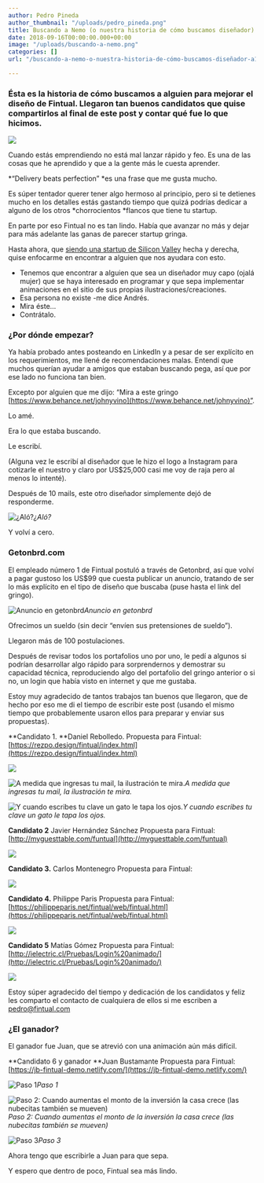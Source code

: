```yaml
---
author: Pedro Pineda
author_thumbnail: "/uploads/pedro_pineda.png"
title: Buscando a Nemo (o nuestra historia de cómo buscamos diseñador)
date: 2018-09-16T00:00:00.000+00:00
image: "/uploads/buscando-a-nemo.png"
categories: []
url: "/buscando-a-nemo-o-nuestra-historia-de-cómo-buscamos-diseñador-a13dd6af2a2e/"

---
```

### Ésta es la historia de cómo buscamos a alguien para mejorar el diseño de Fintual. Llegaron tan buenos candidatos que quise compartirlos al final de este post y contar qué fue lo que hicimos.

![](/uploads/buscando-a-nemo.png)

Cuando estás emprendiendo no está mal lanzar rápido y feo. Es una de las cosas que he aprendido y que a la gente más le cuesta aprender.

\*“Delivery beats perfection” *es una frase que me gusta mucho.

Es súper tentador querer tener algo hermoso al principio, pero si te detienes mucho en los detalles estás gastando tiempo que quizá podrías dedicar a alguno de los otros *chorrocientos *flancos que tiene tu startup.

En parte por eso Fintual no es tan lindo. Había que avanzar no más y dejar para más adelante las ganas de parecer startup gringa.

Hasta ahora, que [siendo una startup de Silicon Valley](https://blog.fintual.cl/cómo-fuimos-la-primera-startup-chilena-en-quedar-en-y-combinator-41363df2e2dc) hecha y derecha, quise enfocarme en encontrar a alguien que nos ayudara con esto.

* Tenemos que encontrar a alguien que sea un diseñador muy capo (ojalá mujer) que se haya interesado en programar y que sepa implementar animaciones en el sitio de sus propias ilustraciones/creaciones.
* Esa persona no existe -me dice Andrés.
* Mira éste…
* Contrátalo.

### ¿Por dónde empezar?

Ya había probado antes posteando en LinkedIn y a pesar de ser explícito en los requerimientos, me llené de recomendaciones malas. Entendí que muchos querían ayudar a amigos que estaban buscando pega, así que por ese lado no funciona tan bien.

Excepto por alguien que me dijo: “Mira a este gringo [https://www.behance.net/johnyvino](https://www.behance.net/johnyvino)”.

Lo amé.

Era lo que estaba buscando.

Le escribí.

(Alguna vez le escribí al diseñador que le hizo el logo a Instagram para cotizarle el nuestro y claro por US$25,000 casi me voy de raja pero al menos lo intenté).

Después de 10 mails, este otro diseñador simplemente dejó de responderme.

![¿Aló?](/uploads/buscando-a-ne3486.png)_¿Aló?_

Y volví a cero.

### Getonbrd.com

El empleado número 1 de Fintual postuló a través de Getonbrd, así que volví a pagar gustoso los US$99 que cuesta publicar un anuncio, tratando de ser lo más explícito en el tipo de diseño que buscaba (puse hasta el link del gringo).

![Anuncio en getonbrd](/uploads/buscando-a-ne5688.png)_Anuncio en getonbrd_

Ofrecimos un sueldo (sin decir “envíen sus pretensiones de sueldo”).

Llegaron más de 100 postulaciones.

Después de revisar todos los portafolios uno por uno, le pedí a algunos si podrían desarrollar algo rápido para sorprendernos y demostrar su capacidad técnica, reproduciendo algo del portafolio del gringo anterior o si no, un login que había visto en internet y que me gustaba.

Estoy muy agradecido de tantos trabajos tan buenos que llegaron, que de hecho por eso me di el tiempo de escribir este post (usando el mismo tiempo que probablemente usaron ellos para preparar y enviar sus propuestas).

\**Candidato 1.
\**Daniel Rebolledo.
Propuesta para Fintual: [https://rezpo.design/fintual/index.html](https://rezpo.design/fintual/index.html)

![](/uploads/buscando-a-ne8186.png)

![A medida que ingresas tu mail, la ilustración te mira.](/uploads/buscando-a-ne4096.png)_A medida que ingresas tu mail, la ilustración te mira._

![Y cuando escribes tu clave un gato le tapa los ojos.](/uploads/buscando-a-ne3034.png)_Y cuando escribes tu clave un gato le tapa los ojos._

**Candidato 2**
Javier Hernández Sánchez
Propuesta para Fintual: [http://myguesttable.com/funtual](http://myguesttable.com/funtual)

![](/uploads/buscando-a-ne6387.png)

**Candidato 3.**
Carlos Montenegro
Propuesta para Fintual:

![](/uploads/buscando-a-ne6440.png)

**Candidato 4.**
Philippe Paris
Propuesta para Fintual: [https://philippeparis.net/fintual/web/fintual.html](https://philippeparis.net/fintual/web/fintual.html)

![](/uploads/buscando-a-ne7312.png)

**Candidato 5**
Matías Gómez
Propuesta para Fintual: [http://ielectric.cl/Pruebas/Login%20animado/](http://ielectric.cl/Pruebas/Login%20animado/)

![](/uploads/buscando-a-ne6902.png)

Estoy súper agradecido del tiempo y dedicación de los candidatos y feliz les comparto el contacto de cualquiera de ellos si me escriben a pedro@fintual.com

### ¿El ganador?

El ganador fue Juan, que se atrevió con una animación aún más difícil.

\**Candidato 6 y ganador
\**Juan Bustamante
Propuesta para Fintual: [https://jb-fintual-demo.netlify.com/](https://jb-fintual-demo.netlify.com/)

![Paso 1](/uploads/buscando-a-ne8444.png)_Paso 1_

![Paso 2: Cuando aumentas el monto de la inversión la casa crece (las nubecitas también se mueven)](/uploads/buscando-a-ne5720.png)_Paso 2: Cuando aumentas el monto de la inversión la casa crece (las nubecitas también se mueven)_

![Paso 3](/uploads/buscando-a-ne6543.png)_Paso 3_

Ahora tengo que escribirle a Juan para que sepa.

Y espero que dentro de poco, Fintual sea más lindo.